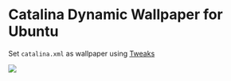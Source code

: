 # Catalina Dynamic Wallpaper for Ubuntu

Set `catalina.xml` as wallpaper using [Tweaks](https://wiki.gnome.org/action/show/Apps/Tweaks?action=show&redirect=Apps%2FGnomeTweakTool)

![](Screenshot%20from%202019-10-13%2000-43-32.png)
